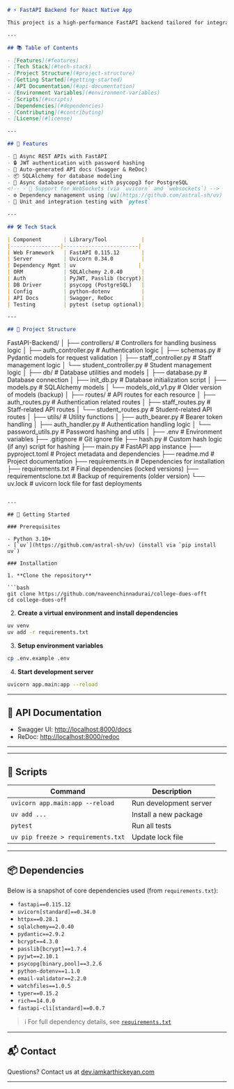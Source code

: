 
```markdown
# ⚡ FastAPI Backend for React Native App

This project is a high-performance FastAPI backend tailored for integration with a React Native mobile app. It uses `uv` for dependency management and leverages a robust and modern set of libraries for scalability, security, and performance.

---

## 📚 Table of Contents

- [Features](#features)
- [Tech Stack](#tech-stack)
- [Project Structure](#project-structure)
- [Getting Started](#getting-started)
- [API Documentation](#api-documentation)
- [Environment Variables](#environment-variables)
- [Scripts](#scripts)
- [Dependencies](#dependencies)
- [Contributing](#contributing)
- [License](#license)

---

## 🚀 Features

- 🧬 Async REST APIs with FastAPI
- 🔒 JWT authentication with password hashing
- 🧾 Auto-generated API docs (Swagger & ReDoc)
- 📦 SQLAlchemy for database modeling
- 🔄 Async database operations with psycopg3 for PostgreSQL
<!-- - 📡 Support for WebSockets (via `uvicorn` and `websockets`) -->
- ⚙️ Dependency management using [uv](https://github.com/astral-sh/uv)
- 🧪 Unit and integration testing with `pytest`

---

## 🛠️ Tech Stack

| Component       | Library/Tool           |
|----------------|------------------------|
| Web Framework   | FastAPI 0.115.12       |
| Server          | Uvicorn 0.34.0         |
| Dependency Mgmt | uv                    |
| ORM             | SQLAlchemy 2.0.40      |
| Auth            | PyJWT, Passlib (bcrypt)|
| DB Driver       | psycopg (PostgreSQL)   |
| Config          | python-dotenv          |
| API Docs        | Swagger, ReDoc         |
| Testing         | pytest (setup optional)|

---

## 📁 Project Structure

```

FastAPI-Backend/
│
├── controllers/            # Controllers for handling business logic
│   ├── auth_controller.py  # Authentication logic
│   ├── schemas.py          # Pydantic models for request validation
│   ├── staff_controller.py # Staff management logic
│   └── student_controller.py # Student management logic
│
├── db/                     # Database utilities and models
│   ├── database.py         # Database connection
│   ├── init_db.py          # Database initialization script
│   ├── models.py           # SQLAlchemy models
│   └── models_old_v1.py    # Older version of models (backup)
│
├── routes/                 # API routes for each resource
│   ├── auth_routes.py      # Authentication related routes
│   ├── staff_routes.py     # Staff-related API routes
│   └── student_routes.py   # Student-related API routes
│
├── utils/                  # Utility functions
│   ├── auth_bearer.py      # Bearer token handling
│   ├── auth_handler.py     # Authentication handling logic
│   └── password_utils.py   # Password hashing and utils
│
├── .env                    # Environment variables
├── .gitignore              # Git ignore file
├── hash.py                 # Custom hash logic (if any) script for hashing 
├── main.py                 # FastAPI app instance
├── pyproject.toml          # Project metadata and dependencies
├── readme.md               # Project documentation
├── requirements.in         # Dependencies for installation
├── requirements.txt        # Final dependencies (locked versions)
├── requirementsclone.txt   # Backup of requirements (older version)
└── uv.lock                 # uvicorn lock file for fast deployments

````

---

## 🚀 Getting Started

### Prerequisites

- Python 3.10+
- [`uv`](https://github.com/astral-sh/uv) (install via `pip install uv`)

### Installation

1. **Clone the repository**

```bash
git clone https://github.com/naveenchinnadurai/college-dues-offt
cd college-dues-off
````

2. **Create a virtual environment and install dependencies**

```bash
uv venv
uv add -r requirements.txt
```

3. **Setup environment variables**

```bash
cp .env.example .env
```

4. **Start development server**

```bash
uvicorn app.main:app --reload
```

---

## 📑 API Documentation

* Swagger UI: [http://localhost:8000/docs](http://localhost:8000/docs)
* ReDoc: [http://localhost:8000/redoc](http://localhost:8000/redoc)

---

<!-- ## 🔐 Environment Variables

Sample `.env` file:

```env
DATABASE_URL=postgresql+psycopg://user:password@localhost/dbname
SECRET_KEY=supersecretjwtkey
ACCESS_TOKEN_EXPIRE_MINUTES=30
```

Database_URI = postgresql+psycopg://postgres:admin@localhost:5432/CollegeConnect

secret = 15d06b572121fde5ff1b9f4a34583b2d

algorithm = HS256

-->

---

## 📜 Scripts

| Command                            | Description            |
| ---------------------------------- | ---------------------- |
| `uvicorn app.main:app --reload`    | Run development server |
| `uv add ...`               | Install a new package  |
| `pytest`                           | Run all tests          |
| `uv pip freeze > requirements.txt` | Update lock file       |

---

## 📦 Dependencies

Below is a snapshot of core dependencies used (from `requirements.txt`):

* `fastapi==0.115.12`
* `uvicorn[standard]==0.34.0`
* `httpx==0.28.1`
* `sqlalchemy==2.0.40`
* `pydantic==2.9.2`
* `bcrypt==4.3.0`
* `passlib[bcrypt]==1.7.4`
* `pyjwt==2.10.1`
* `psycopg[binary,pool]==3.2.6`
* `python-dotenv==1.1.0`
* `email-validator==2.2.0`
* `watchfiles==1.0.5`
* `typer==0.15.2`
* `rich==14.0.0`
* `fastapi-cli[standard]==0.0.7`

> ℹ️ For full dependency details, see [`requirements.txt`](./requirements.txt)

<!-- ---

## 🤝 Contributing

1. Fork the repository
2. Create a feature branch: `git checkout -b feature-name`
3. Commit your changes and push: `git push origin feature-name`
4. Open a Pull Request
 -->


---

## 📬 Contact

Questions? Contact us at [dev.iamkarthickeyan.com](mailto:your.email@example.com)

---

```

